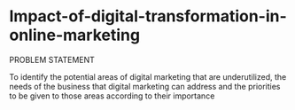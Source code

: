 # Impact-of-digital-transformation-in-online-marketing

PROBLEM STATEMENT

To identify the potential areas of digital marketing that are underutilized, the needs of the business that digital marketing can address and the priorities to be given 
to those areas according to their importance
